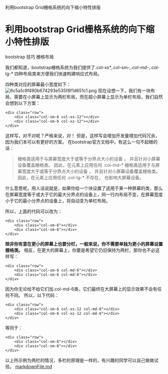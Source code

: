 利用bootstrap Grid栅格系统的向下缩小特性排版

# 利用bootstrap Grid栅格系统的向下缩小特性排版

bootstrap
技巧
栅格布局

我们都知道，bootstrap栅格系统为我们提供了.col-xs*,.col-sm-*,.col-md-*,.col-lg-* 四种布局类来方便我们快速构建响应式布局。

四种类对应的屏幕最小宽度如下：
![6c5a1c9f490b674293e535f8f1d651c1.png](https://gitee.com/hjb2722404/tuchuang/raw/master/img/20201231120820.png)
现在设想一下，我们有一块布局，需要在小屏幕上显示为两栏布局，而在超小屏幕上显示为单栏布局，我们自然会想到以下方案：

	<div class="row">
	    <div class="col-sm-6 col-xs-12"></div>
	    <div class="col-sm-6 col-xs-12"></div>
	</div>

这样写，对不对呢？严格来说，对！
但是，这样写会增加开发量增加代码冗余，因为我们本可以有更好的方案。
在bootstrap官方文档中，有这么一句不起眼的话：

> 栅格类适用于与屏幕宽度大于或等于分界点大小的设备 ， 并且针对小屏幕设备覆盖栅格类。 因此，在元素上应用任何 .col-md-* 栅格类适用于与屏幕宽度大于或等于分界点大小的设备 ， 并且针对小屏幕设备覆盖栅格类。 因此，在元素上应用任何 .col-lg-* 不存在， 也影响大屏幕设备。

什么意思呢，用人话说就是，如果你给一个块设置了适用于某一种屏幕的类，那么在屏幕宽度等于或大于它的最大分界点的设备上，同一行内布局不变，在屏幕宽度小于它的最小分界点的设备上，将自动变为单栏布局。

所以，上面的代码可以改为：

	<div class="row">
	    <div class="col-sm-6"></div>
	    <div class="col-sm-6"></div>
	</div>

**除非你有意在更小的屏幕上也要分栏，一般来说，你不需要单独为更小的屏幕设置栅格类。**
相反，在更大的屏幕上，你要是希望它仍旧保持为两栏，那你也不必这样写：

	<div class="row">
	    <div class="col-sm-6 col-md-6"></div>
	    <div class="col-sm-6 col-md-6"></div>
	</div>

因为你无论给不给它们加.col-md-6类，它们最终在大屏幕上的显示效果不会有任何不同。
所以，以下代码：

	<div class="row">
	    <div class="col-sm-6 col-xs-12 col-md-6"></div>
	    <div class="col-sm-6 col-xs-12 col-md-6"></div>
	</div>

等同于：

	<div class="row">
	    <div class="col-sm-6"></div>
	    <div class="col-sm-6"></div>
	</div>

以上所示例为两栏的情况，多栏的原理是一样的，有兴趣的同学可以自己做做试验。
[markdownFile.md](../_resources/5c5939d215b83ef8829650d3880543b0.bin)